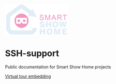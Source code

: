 ![logo](https://github.com/disruptive-tech-group/SSH-support/blob/master/assets/img/logo.png)

# SSH-support
Public documentation for Smart Show Home projects

[Virtual tour embedding](https://github.com/disruptive-tech-group/SSH-support/blob/master/embedding.md)
